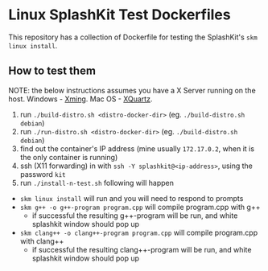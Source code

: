 # Linux SplashKit Test Dockerfiles

This repository has a collection of Dockerfile for testing the SplashKit's
`skm linux install`.

## How to test them

NOTE: the below instructions assumes you have a X Server running on the host.
      Windows - [Xming](https://sourceforge.net/projects/xming/).
      Mac OS  - [XQuartz](https://www.xquartz.org/).


1. run `./build-distro.sh <distro-docker-dir>` (eg. `./build-distro.sh debian`)
2. run `./run-distro.sh <distro-docker-dir>` (eg. `./build-distro.sh debian`)
3. find out the container's IP address (mine usually `172.17.0.2`, when it is the
   only container is running)
4. ssh (X11 forwarding) in with `ssh -Y splashkit@<ip-address>`, using the
   password `kit`
5. run `./install-n-test.sh` following will happen
  - `skm linux install` will run and you will need to respond to prompts
  - `skm g++ -o g++-program program.cpp` will compile program.cpp with g++
	- if successful the resulting g++-program will be run, and white splashkit
	  window should pop up
  - `skm clang++ -o clang++-program program.cpp` will compile program.cpp with clang++
	- if successful the resulting clang++-program will be run, and white splashkit
	  window should pop up
